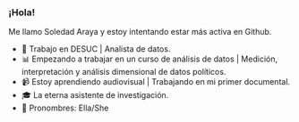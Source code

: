 ### ¡Hola!

Me llamo Soledad Araya y estoy intentando estar más activa en Github.

- :mega: Trabajo en DESUC | Analista de datos.
- :bar_chart: Empezando a trabajar en un curso de análisis de datos | Medición, interpretación y análisis dimensional de datos políticos.
- :video_camera: Estoy aprendiendo audiovisual | Trabajando en mi primer documental.
- :mortar_board: La eterna asistente de investigación.
- :japanese_ogre: Pronombres: Ella/She
